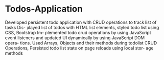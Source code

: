 # Todos-Application
Developed persistent todo application with
CRUD operations to track list of tasks Dis-
played list of todos with HTML list elements,
styled todo list using CSS, Bootstrap Im-
plemented todo crud operations by using
JavaScript event listeners and updated UI
dynamically by using JavaScript DOM opera-
tions. Used Arrays, Objects and their methods
during todolist CRUD Operations, Persisted
todo list state on page reloads using local stor-
age methods
